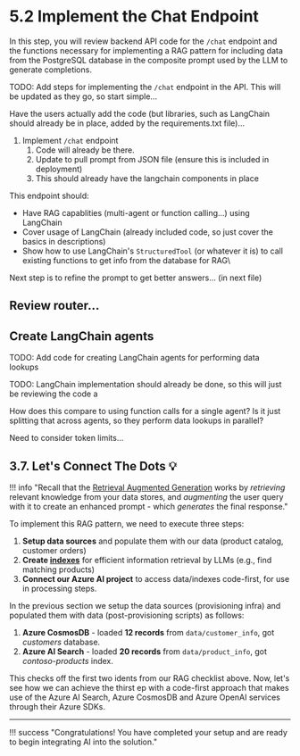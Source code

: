 # 5.2 Implement the Chat Endpoint

In this step, you will review backend API code for the `/chat` endpoint and the functions necessary for implementing a RAG pattern for including data from the PostgreSQL database in the composite prompt used by the LLM to generate completions.

TODO: Add steps for implementing the `/chat` endpoint in the API. This will be updated as they go, so start simple...

Have the users actually add the code (but libraries, such as LangChain should already be in place, added by the requirements.txt file)...

1. Implement `/chat` endpoint
   1. Code will already be there.
   2. Update to pull prompt from JSON file (ensure this is included in deployment)
   3. This should already have the langchain components in place

This endpoint should:

- Have RAG capablities (multi-agent or function calling...) using LangChain
- Cover usage of LangChain (already included code, so just cover the basics in descriptions)
- Show how to use LangChain's `StructuredTool` (or whatever it is) to call existing functions to get info from the database for RAG\

Next step is to refine the prompt to get better answers... (in next file)

## Review router...



## Create LangChain agents

TODO: Add code for creating LangChain agents for performing data lookups

TODO: LangChain implementation should already be done, so this will just be reviewing the code a

How does this compare to using function calls for a single agent? Is it just splitting that across agents, so they perform data lookups in parallel?

Need to consider token limits...


## 3.7. Let's Connect The Dots 💡

!!! info "Recall that the [Retrieval Augmented Generation](https://learn.microsoft.com/en-us/azure/ai-studio/concepts/retrieval-augmented-generation#how-does-rag-work) works by *retrieving* relevant knowledge from your data stores, and _augmenting_ the user query with it to create an enhanced prompt - which _generates_ the final response."

To implement this RAG pattern, we need to execute three steps:

1. **Setup data sources** and populate them with our data (product catalog, customer orders)
1. **Create [indexes](https://learn.microsoft.com/azure/ai-studio/concepts/retrieval-augmented-generation#how-does-rag-work)** for efficient information retrieval by LLMs (e.g., find matching products)
1. **Connect our Azure AI project** to access data/indexes code-first, for use in processing steps.

In the previous section we setup the data sources (provisioning infra) and populated them with data (post-provisioning scripts) as follows:

1. **Azure CosmosDB** - loaded **12 records** from `data/customer_info`, got _customers_ database.
1. **Azure AI Search** - loaded **20 records** from `data/product_info`, got _contoso-products_ index.

This checks off the first two idents from our RAG checklist above. Now, let's see how we can achieve the thirst ep with a code-first approach that makes use of the Azure AI Search, Azure CosmosDB and Azure OpenAI services through their Azure SDKs.

---

!!! success "Congratulations! You have completed your setup and are ready to begin integrating AI into the solution."
